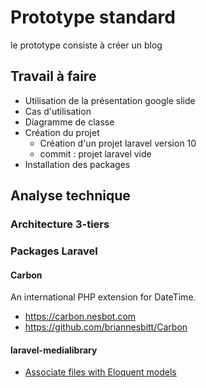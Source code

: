 # Prototype standard

le prototype consiste à créer un blog

## Travail à faire 

- Utilisation de la présentation google slide 
- Cas d'utilisation
- Diagramme de classe
- Création du projet 
  - Création d'un projet laravel version  10 
  - commit : projet laravel vide
- Installation des packages



## Analyse technique

### Architecture 3-tiers


### Packages Laravel
#### Carbon
An international PHP extension for DateTime. 
- https://carbon.nesbot.com
- https://github.com/briannesbitt/Carbon

#### laravel-medialibrary
- [Associate files with Eloquent models](https://github.com/spatie/laravel-medialibrary)
